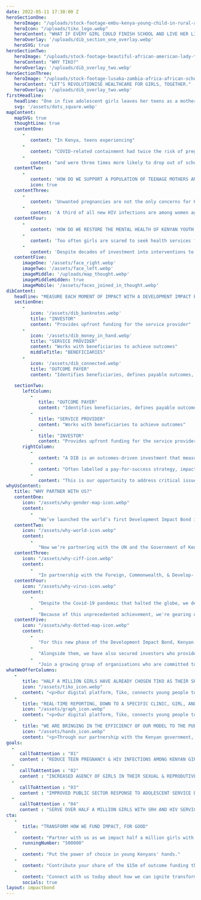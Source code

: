 ```yaml
---
date: 2022-05-11 17:30:00 Z
heroSectionOne:
   heroImage: "/uploads/stock-footage-embu-kenya-young-child-in-rural-africa-looking-at-the-teacher-and-taking-notes.webm"
   heroIcon: "/uploads/tiko_logo.webp"
   heroContent: "WHAT IF EVERY GIRL COULD FINISH SCHOOL AND LIVE HER LIFE TO THE FULLEST?"
   heroOverlay: '/uploads/dib_section_one_overlay.webp'
   heroSVG: true
heroSectionTwo:
   heroImage: "/uploads/stock-footage-beautiful-african-american-lady-texting-and-smiling-on-mobile-phone.webm"
   heroContent: "WHY TIKO?"
   heroOverlay: '/uploads/dib_overlay_two.webp'
heroSectionThree:
   heroImage: "/uploads/stock-footage-lusaka-zambia-africa-african-schoolgirl-walking-with-backpack.webm"
   heroContent: "LET’S REVOLUTIONISE HEALTHCARE FOR GIRLS, TOGETHER."
   heroOverlay: '/uploads/dib_overlay_two.webp'
firstHeadline:
   headline: "One in five adolescent girls leaves her teens as a mother"
   svg: '/assets/dots_square.webp'
mapContent:
   mapSVG: true
   thoughtLine: true
   contentOne:
      -
         content: "In Kenya, teens experiencing"
      - 
         content: "COVID-related containment had twice the risk of pregnancy"
      -
         content: "and were three times more likely to drop out of school"
   contentTwo:
      -
         content: 'HOW DO WE SUPPORT A POPULATION OF TEENAGE MOTHERS AND RECONNECT THEM WITH THEIR YOUTH?'
         icon: true
   contentThree:
      -
         content: 'Unwanted pregnancies are not the only concerns for Kenyan youth'
      -
         content: 'A third of all new HIV infections are among women aged 15-24'
   contentFour:
      -
         content: 'HOW DO WE RESTORE THE MENTAL HEALTH OF KENYAN YOUTH AND CULTIVATE EMPATHY THROUGH THE HIV EPIDEMIC?'
      -
         content: 'Too often girls are scared to seek health services for fear of judgement, or are misinformed about side effects from contraception and HIV treatment.'
      -
         content: 'Despite decades of investment into interventions to reach adolescent girls with contraception and HIV services, uptake of services remains low.'
   contentFive:
      imageOne: '/assets/face_right.webp'
      imageTwo: '/assets/face_left.webp'
      imageMiddle: '/uploads/map_thought.webp'
      imageMiddleHidden: true
      imageMobile: '/assets/faces_joined_in_thought.webp'
dibContent: 
   headline: "MEASURE EACH MOMENT OF IMPACT WITH A DEVELOPMENT IMPACT BOND"
   sectionOne:
      - 
         icon: '/assets/dib_banknotes.webp'
         title: "INVESTOR"
         content: "Provides upfront funding for the service provider"
      -
         icon: '/assets/dib_money_in_hand.webp'
         title: "SERVICE PROVIDER"
         content: "Works with beneficiaries to achieve outcomes"
         middleTitle: "BENEFICIARIES"
      - 
         icon: '/assets/dib_connected.webp'
         title: "OUTCOME PAYER"
         content: "Identifies beneficiaries, defines payable outcomes, pays for achieved outcomes"

   sectionTwo:
      leftColumn:
         - 
            title: "OUTCOME PAYER"
            content: "Identifies beneficiaries, defines payable outcomes, pays for achieved outcomes"
         -
            title: "SERVICE PROVIDER"
            content: "Works with beneficiaries to achieve outcomes"
         - 
            title: "INVESTOR"
            content: "Provides upfront funding for the service provider"
      rightColumn:
         - 
            content: "A DIB is an outcomes-driven investment that measures impact in pre-defined terms."
         -
            content: "Often labelled a pay-for-success strategy, impact bonds deliver return on investment over time. If the project is successful, investors are paid out a return by funders for their investment."
         -
            content: "This is our opportunity to address critical issues with precise, cost-effective, and tested tools."
whyUsContent:
   title: "WHY PARTNER WITH US?"
   contentOne:
      icon: "/assets/why-gender-map-icon.webp"
      content: 
         -
            "We’ve launched the world’s first Development Impact Bond in Sexual and Reproductive Health for adolescents."
   contentTwo:
      icon: "/assets/why-world-icon.webp"
      content: 
         -
            "Now we’re partnering with the UN and the Government of Kenya to make it even bigger and more sustainable."
   contentThree:
      icon: "/assets/why-ciff-icon.webp"
      content: 
         -
            "In partnership with the Foreign, Commonwealth, & Develop- ment Office and the Children's Investment Fund Foundation, we successfully implemented the world's first adolescent sexual and reproductive health development impact bond."
   contentFour:
      icon: "/assets/why-virus-icon.webp"
      content: 
         -
            "Despite the Covid-19 pandemic that halted the globe, we delivered. Our targets were reached months ahead of schedule, and we served a quarter of a million girls with sexual and reproductive health services."
         -
            "Because of this unprecedented achievement, we're gearing up to do even more."
   contentFive:
      icon: "/assets/why-dotted-map-icon.webp"
      content: 
         -
            "For this new phase of the Development Impact Bond, Kenyan UN agencies and the national government have come on board with us."
         -
            "Alongside them, we have also secured investors who provide the working capital we need to serve adolescents."
         -
            "Join a growing group of organisations who are committed to seeing lives change for the better."
whatWeOfferColumns:
   -
      title: "HALF A MILLION GIRLS HAVE ALREADY CHOSEN TIKO AS THEIR SRH AND HIV PROVIDER"
      icon: "/assets/tiko_icon.webp"
      content: "<p>Our digital platform, Tiko, connects young people to stigma-free, nearby SRH and HIV services.</p><p> Kenyan youth choose us to deliver their Sexual and Reproductive Health (SRH) and HIV-related services. Rated, rewarded, reminded, and reviewed, girls help each other get what they need with Tiko.</p>"
   -
      title: "REAL-TIME REPORTING, DOWN TO A SPECIFIC CLINIC, GIRL, AND COMMUNITY WORKER"
      icon: "/assets/graph_icon.webp"
      content: "<p>Our digital platform, Tiko, connects young people to stigma-free, nearby SRH and HIV services.</p><p>Kenyan youth choose us to deliver their Sexual and Reproductive Health (SRH) and HIV-related services. Rated, rewarded, reminded, and reviewed, girls help each other get what they need with Tiko.</p>"
   -
      title: "WE ARE BRINGING IN THE EFFICIENCY OF OUR MODEL TO THE PUBLIC SECTOR"
      icon: "/assets/hands_icon.webp"
      content: "<p>Through our partnership with the Kenyan government, we are paving the way for counties to subsidise these health services themselves. We already have financial commitments from 10 counties towards seeing this happen in line with Kenya's move towards Universal Health Coverage.</p>"
goals:
  -
     callToAttention : "01"
     content : "REDUCE TEEN PREGNANCY & HIV INFECTIONS AMONG KENYAN GIRLS AGED 15-19"
  -
     callToAttention : "02"
     content : "INCREASED AGENCY OF GIRLS IN THEIR SEXUAL & REPRODUTIVE BEHAVIOUR & HEALTH"
  - 
     callToAttention : "03"
     content : "IMPROVED PUBLIC SECTOR RESPONSE TO ADOLESCENT SERVICE DELIVERY AND FINANCING"
  -
     callToAttention : "04"
     content : "SERVE OVER HALF A MILLION GIRLS WITH SRH AND HIV SERVICES AS A DIRECT RESULT OF THE BOND"
cta:
   -
      title: "TRANSFORM HOW WE FUND IMPACT, FOR GOOD" 
   -
      content: "Partner with us as we impact half a million girls with the sexual and reproductive health services they deserve."
      runningNumber: "500000"
   -
      content: "Put the power of choice in young Kenyans' hands."
   -
      content: "Contribute your share of the $15m of outcome funding that we still need."
   -
      content: "Connect with us today about how we can ignite transformation in Kenya together."
      socials: true
layout: impactbond
---
```


